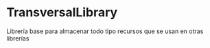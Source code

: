 # TransversalLibrary
Librería base para almacenar todo tipo recursos que se usan en otras librerías
